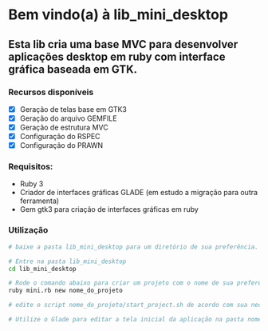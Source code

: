 # Bem vindo(a) à lib_mini_desktop

## Esta lib cria uma base MVC para desenvolver aplicações desktop em ruby com interface gráfica baseada em GTK.

### Recursos disponíveis
- [X] Geração de telas base em GTK3
- [X] Geração do arquivo GEMFILE
- [X] Geração de estrutura MVC
- [X] Configuração do RSPEC
- [X] Configuração do PRAWN

### Requisitos:
- Ruby 3
- Criador de interfaces gráficas GLADE (em estudo a migração para outra ferramenta)
- Gem gtk3 para criação de interfaces gráficas em ruby

### Utilização
```bash
# baixe a pasta lib_mini_desktop para um diretório de sua preferência.

# Entre na pasta lib_mini_desktop
cd lib_mini_desktop

# Rode o comando abaixo para criar um projeto com o nome de sua preferência
ruby mini.rb new nome_do_projeto

# edite o script nome_do_projeto/start_project.sh de acordo com sua necessidade, para rodar sua aplicação

# Utilize o Glade para editar a tela inicial da aplicação na pasta nome_do_projeto/view



```
